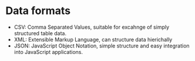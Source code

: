 # Data formats
- CSV: Comma Separated Values, suitable for excahnge of simply structured table data.
- XML: Extensible Markup Language, can structure data hierichally
- JSON: JavaScript Object Notation, simple structure and easy integration into JavaScript applications.
